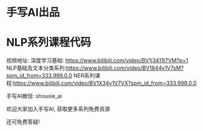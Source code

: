 # 手写AI出品
# NLP系列课程代码

视频地址:
深度学习基础: https://www.bilibili.com/video/BV1j3411t7VM?p=1
NLP基础及文本分类系列:https://www.bilibili.com/video/BV1844y1V7sM?spm_id_from=333.999.0.0
NER系列课程:https://www.bilibili.com/video/BV1X34y1V7VX?spm_id_from=333.999.0.0


手写AI微信: shouxie_ai

欢迎大家加入手写AI, 获取更多系列免费资源

还可免费答疑!

